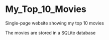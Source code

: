 # My_Top_10_Movies
Single-page website showing my top 10 movies

The movies are stored in a SQLite database
